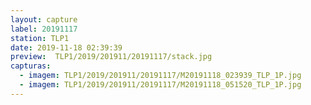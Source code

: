 ```yaml
---
layout: capture
label: 20191117
station: TLP1
date: 2019-11-18 02:39:39
preview:  TLP1/2019/201911/20191117/stack.jpg
capturas:
  - imagem: TLP1/2019/201911/20191117/M20191118_023939_TLP_1P.jpg
  - imagem: TLP1/2019/201911/20191117/M20191118_051520_TLP_1P.jpg
---
```

